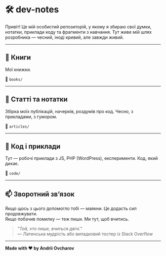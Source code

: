 # 🛠️ dev-notes

Привіт! Це мій особистий репозиторій, у якому я збираю свої думки, нотатки, приклади коду та фрагменти з навчання. Тут живе мій шлях розробника — чесний, іноді кривий, але завжди живий.

---

## 📖 Книги
  
Мої книжки.

📂 `books/`

---

## 📜 Статті та нотатки

Збірка моїх публікацій, начерків, роздумів про код. Чесно, з прикладами, з гумором.

📂 `articles/`

---

## 🧪 Код і приклади

Тут — робочі приклади з JS, PHP (WordPress), експерименти. Код, який дихає.

📂 `code/`

---

## 📫 Зворотний зв’язок

Якщо щось з цього допомогло тобі — маякни. Це додасть сил продовжувати.  
Якщо побачив помилку — теж пиши. Ми тут, щоб вчитись.

> _"Той, хто пише, вчиться двічі."_  
> — Латинська мудрість або випадковий тостер із Stack Overflow

---

**Made with ♥ by Andrii Ovcharov**

